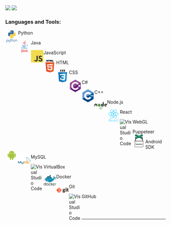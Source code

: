 

<picture>
  <source
    srcset="https://github-readme-stats.vercel.app/api?username=2Pillows&show_icons=true&theme=holi&hide_rank=true"
    media="(prefers-color-scheme: dark)"
  />
  <source
    srcset="https://github-readme-stats.vercel.app/api?username=2Pillows&show_icons=true&theme=default&hide_rank=true"
    media="(prefers-color-scheme: light), (prefers-color-scheme: no-preference)"
  />
  <img src="https://github-readme-stats.vercel.app/api?username=2Pillows&show_icons=true&hide_rank=true" />
</picture>

<picture>
  <source
    srcset="https://github-readme-stats.vercel.app/api/top-langs?username=2Pillows&theme=holi&layout=compact"
    media="(prefers-color-scheme: dark)"
  />
  <source
    srcset="https://github-readme-stats.vercel.app/api/top-langs?username=2Pillows&theme=default&layout=compact"
    media="(prefers-color-scheme: light), (prefers-color-scheme: no-preference)"
  />
  <img src="https://github-readme-stats.vercel.app/api/top-langs?username=2Pillows&layout=compact" />
</picture>

### Languages and Tools:

Python
<img align="left" alt="Visual Studio Code" width="40px" src="https://raw.githubusercontent.com/devicons/devicon/master/icons/python/python-original-wordmark.svg" />

Java
<img align="left" alt="Visual Studio Code" width="40px" src="https://raw.githubusercontent.com/devicons/devicon/master/icons/java/java-original-wordmark.svg" />

JavaScript
<img align="left" alt="Visual Studio Code" width="40px" src="https://raw.githubusercontent.com/devicons/devicon/master/icons/javascript/javascript-original.svg" />

HTML
<img align="left" alt="Visual Studio Code" width="40px" src="https://raw.githubusercontent.com/devicons/devicon/master/icons/html5/html5-original-wordmark.svg" />

CSS
<img align="left" alt="Visual Studio Code" width="40px" src="https://raw.githubusercontent.com/devicons/devicon/master/icons/css3/css3-original-wordmark.svg" />

C#
<img align="left" alt="Visual Studio Code" width="40px" src="https://raw.githubusercontent.com/devicons/devicon/master/icons/csharp/csharp-original.svg" />

C++
<img align="left" alt="Visual Studio Code" width="40px" src="https://raw.githubusercontent.com/devicons/devicon/master/icons/cplusplus/cplusplus-original.svg" />

Node.js
<img align="left" alt="Visual Studio Code" width="40px" src="https://raw.githubusercontent.com/devicons/devicon/master/icons/nodejs/nodejs-original-wordmark.svg" />

React
<img align="left" alt="Visual Studio Code" width="40px" src="https://raw.githubusercontent.com/devicons/devicon/master/icons/react/react-original-wordmark.svg" /> 

WebGL
<img align="left" alt="Visual Studio Code" width="40px" src="https://upload.wikimedia.org/wikipedia/commons/2/25/WebGL_Logo.svg">

Puppeteer
<img align="left" alt="Visual Studio Code" width="40px" src="https://raw.githubusercontent.com/devicons/devicon/master/icons/puppeteer/puppeteer-original.svg" />

Android SDK
<img align="left" alt="Visual Studio Code" width="40px" src="https://raw.githubusercontent.com/devicons/devicon/master/icons/android/android-original-wordmark.svg" />

MySQL
<img align="left" alt="Visual Studio Code" width="40px" src="https://raw.githubusercontent.com/devicons/devicon/master/icons/mysql/mysql-original-wordmark.svg" />

VirtualBox
<img align="left" alt="Visual Studio Code" width="40px" src="https://upload.wikimedia.org/wikipedia/commons/d/d5/Virtualbox_logo.png">

Docker
<img align="left" alt="Visual Studio Code" width="40px" src="https://raw.githubusercontent.com/devicons/devicon/master/icons/docker/docker-original-wordmark.svg" />

Git
<img align="left" alt="Visual Studio Code" width="40px" src="https://raw.githubusercontent.com/devicons/devicon/master/icons/git/git-original-wordmark.svg" />

GitHub
<img align="left" alt="Visual Studio Code" width="40px" src="https://user-images.githubusercontent.com/3369400/139447912-e0f43f33-6d9f-45f8-be46-2df5bbc91289.png">




<br />
<br />

---

